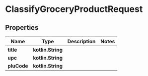 
# ClassifyGroceryProductRequest

## Properties
Name | Type | Description | Notes
------------ | ------------- | ------------- | -------------
**title** | **kotlin.String** |  | 
**upc** | **kotlin.String** |  | 
**pluCode** | **kotlin.String** |  | 




